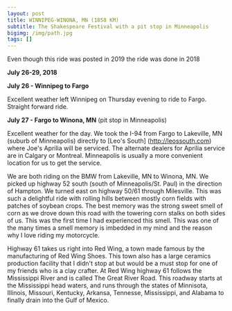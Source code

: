 ```yaml
---
layout: post
title: WINNIPEG-WINONA, MN (1858 KM)
subtitle: The Shakespeare Festival with a pit stop in Minneapolis
bigimg: /img/path.jpg
tags: []
---
```


Even though this ride was posted in 2019 the ride was done in 2018

**July 26-29, 2018**

**July 26 - Winnipeg to Fargo**

Excellent weather left Winnipeg on Thursday evening to ride to Fargo. Straight forward ride.

**July 27 - Fargo to Winona, MN** (pit stop in Minneapolis)

Excellent weather for the day. We took the I-94 from Fargo to Lakeville, MN (suburb of Minneapolis) 
directly to [Leo's South] (http://leossouth.com) where Joe's Aprilia will be serviced. The alternate dealers 
for Aprilia service are in Calgary or Montreal. Minneapolis is usually a more convenient location for us to get the service. 

We are both riding on the BMW from Lakeville, MN to Winona, MN. We picked up highway 52 south (south of Minneapolis/St. Paul) 
in the direction of Hampton. We turned east on highway 50/61 through Milesville. This was such a delightful ride with rolling 
hills between mostly corn fields with patches of soybean crops. The best memory was the strong sweet smell of corn as we 
drove down this road with the towering corn stalks on both sides of us. This was the first time I had experienced this smell.
This was one of the many times a smell memory is imbedded in my mind and the reason why I love riding my motorcycle.

Highway 61 takes us right into Red Wing, a town made famous by the manufacturing of Red Wing Shoes. This town also has a large
ceramics production facility that I didn't stop at but would be a must stop for one of my friends who is a clay crafter. 
At Red Wing highway 61 follows the Mississippi River and is called The Great River Road. This roadway starts at the 
Mississippi head waters, and runs through the states of Minnisota, Illinois, Missouri, Kentucky, Arkansa, Tennesse, Mississippi, 
and Alabama to finally drain into the Gulf of Mexico.  

